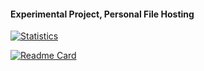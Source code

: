 <!-- ## Hi there 👋

<!--
**arfshl/arfshl** is a ✨ _special_ ✨ repository because its `README.md` (this file) appears on your GitHub profile.

Here are some ideas to get you started:

- 🔭 I’m currently working on ...
- 🌱 I’m currently learning ...
- 👯 I’m looking to collaborate on ...
- 🤔 I’m looking for help with ...
- 💬 Ask me about ...
- 📫 How to reach me: ...
- 😄 Pronouns: ...
- ⚡ Fun fact: ...
-->

#### Experimental Project, Personal File Hosting


[![Statistics](https://github-readme-stats.vercel.app/api?username=arfshl&show=reviews,discussions_started,discussions_answered,prs_merged,prs_merged_percentage&show_icons=true&theme=transparent)](https://github.com/anuraghazra/github-readme-stats)

[![Readme Card](https://github-readme-stats.vercel.app/api/pin/?username=arfshl&repo=debian-on-android&theme=transparent)](https://github.com/anuraghazra/github-readme-stats)
